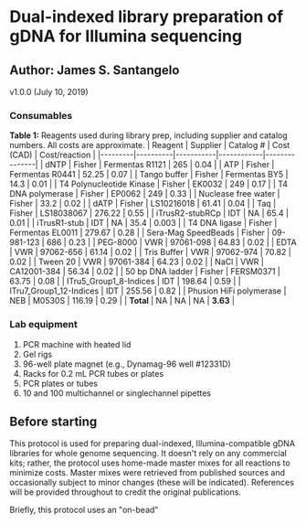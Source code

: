 # Dual-indexed library preparation of gDNA for Illumina sequencing

## Author: James S. Santangelo

v1.0.0 (July 10, 2019)

### Consumables

**Table 1:** Reagents used during library prep, including supplier and catalog numbers. All costs are approximate.
| Reagent | Supplier | Catalog # | Cost (CAD) | Cost/reaction |
|---------|----------|-----------|------------|---------------|
| dNTP | Fisher | Fermentas R1121 | 265 | 0.04 |
| ATP | Fisher | Fermentas R0441 | 52.25 | 0.07 |
| Tango buffer | Fisher | Fermentas BY5 | 14.3 | 0.01 |
| T4 Polynucleotide Kinase | Fisher | EK0032 | 249 | 0.17 |
| T4 DNA polymerase | Fisher | EP0062 | 249 | 0.33 |
| Nuclease free water | Fisher | 33.2 | 0.02 |
| dATP | Fisher | LS10216018 | 61.41  | 0.04 |
| Taq | Fisher | LS18038067 | 276.22 | 0.55 |
| iTrusR2-stubRCp  | IDT | NA | 65.4 | 0.01 |
| iTrusR1-stub | IDT | NA | 35.4 | 0.003 |
| T4 DNA ligase  | Fisher | Fermentas EL0011 | 279.67 | 0.28 |
| Sera-Mag SpeedBeads | Fisher | 09-981-123 | 686 | 0.23 |
| PEG-8000 | VWR | 97061-098 | 64.83  | 0.02 |
| EDTA | VWR | 97062-656 | 61.14  | 0.02 |
| Tris Buffer | VWR | 97062-974 | 70.82 | 0.02 |
| Tween 20 | VWR | 97061-384 | 64.23  | 0.02 |
| NaCl | VWR | CA12001-384 | 56.34  | 0.02 |
| 50 bp DNA ladder | Fisher | FERSM0371 | 63.75 | 0.08 |
| ITru5_Group1_8-Indices | IDT | 198.64 | 0.59 |
| ITru7_Group1_12-Indices | IDT | 255.56 | 0.82 |
| Phusion HiFi polymerase | NEB | M0530S | 116.19 | 0.29 |
| **Total** | NA | NA | NA | **3.63** |

### Lab equipment

1. PCR machine with heated lid
2. Gel rigs
3. 96-well plate magnet (e.g., Dynamag-96 well #12331D)
4. Racks for 0.2 mL PCR tubes or plates
5. PCR plates or tubes
6. 10 and 100 multichannel or singlechannel pipettes

## Before starting

This protocol is used for preparing dual-indexed, Illumina-compatible gDNA libraries for whole genome sequencing. It doesn't rely on any commercial kits; rather, the protocol uses home-made master mixes for all reactions to minimize costs. Master mixes were retrieved from published sources and occasionally subject to minor changes (these will be indicated). References will be provided throughout to credit the original publications.

Briefly, this protocol uses an "on-bead"


